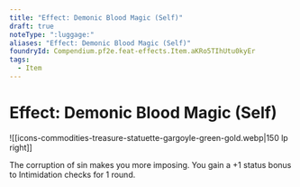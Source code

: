```yaml
---
title: "Effect: Demonic Blood Magic (Self)"
draft: true
noteType: ":luggage:"
aliases: "Effect: Demonic Blood Magic (Self)"
foundryId: Compendium.pf2e.feat-effects.Item.aKRo5TIhUtu0kyEr
tags:
  - Item
---
```


# Effect: Demonic Blood Magic (Self)
![[icons-commodities-treasure-statuette-gargoyle-green-gold.webp|150 lp right]]

The corruption of sin makes you more imposing. You gain a +1 status bonus to Intimidation checks for 1 round.

